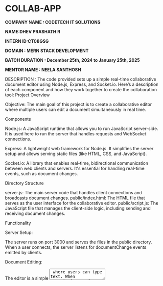 # COLLAB-APP

**COMPANY NAME : CODETECH IT SOLUTIONS**

**NAME:DHEV PRASHATH R**

**INTERN ID:CT08GSG**

**DOMAIN : MERN STACK DEVELOPMENT**

**BATCH DURATION : December 25th, 2024 to January 25th, 2025**

**MENTOR NAME : NEELA SANTHOSH**

DESCRIPTION :
The code provided sets up a simple real-time collaborative document editor using Node.js, Express, and Socket.io. Here’s a description of each component and how they work together to create the collaboration tool:
Project Overview

Objective: The main goal of this project is to create a collaborative editor where multiple users can edit a document simultaneously in real time.

Components


Node.js: A JavaScript runtime that allows you to run JavaScript server-side. It is used here to run the server that handles requests and WebSocket connections.


Express: A lightweight web framework for Node.js. It simplifies the server setup and allows serving static files (like HTML, CSS, and JavaScript).


Socket.io: A library that enables real-time, bidirectional communication between web clients and servers. It's essential for handling real-time events, such as document changes.


Directory Structure

server.js: The main server code that handles client connections and broadcasts document changes.
public/index.html: The HTML file that serves as the user interface for the collaborative editor.
public/script.js: The JavaScript file that manages the client-side logic, including sending and receiving document changes.

Functionality


Server Setup:

The server runs on port 3000 and serves the files in the public directory.
When a user connects, the server listens for documentChange events emitted by clients.



Document Editing:

The editor is a simple <textarea> where users can type text.
When text is inputted, an input event triggers a function that sends the current content of the textarea to the server via Socket.io.



Real-Time Updates:

The server receives document changes from one client and broadcasts them to all other connected clients, ensuring that everyone sees the updates in real-time.
When a client receives a document change event, it updates the textarea with the new content.



User Experience

Users should open the application in multiple tabs or browsers to experience real-time collaboration.
Changes made by one user will instantly appear on the screens of other users who are connected to the same instance of the application.

Limitations

The current implementation is basic and does not include features such as:

User authentication
History of changes
Conflict resolution (if two users edit at the same time)
Richer editing features (like formatting)



Conclusion
This collaborative editor serves as a foundational example of how to create real-time collaborative applications using JavaScript technologies. Developers can extend and build upon this base to create more sophisticated tools tailored to specific needs. If you have further questions or need clarification on any aspect, feel free to ask!

